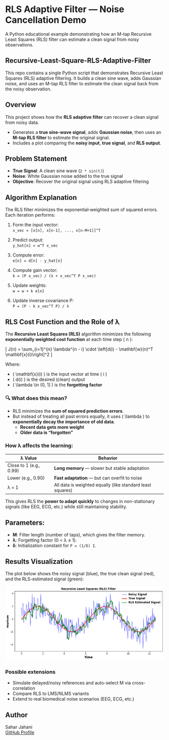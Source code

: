# RLS Adaptive Filter — Noise Cancellation Demo

A Python educational example demonstrating how an M-tap Recursive Least Squares (RLS) filter can estimate a clean signal from noisy observations.

## Recursive-Least-Square-RLS-Adaptive-Filter

This repo contains a single Python script that demonstrates Recursive Least Squares (RLS) adaptive filtering.
It builds a clean sine wave, adds Gaussian noise, and uses an M-tap RLS filter to estimate the clean signal back from the noisy observation.

## Overview

This project shows how the **RLS adaptive filter** can recover a clean signal from noisy data.  
- Generates a **true sine-wave signal**, adds **Gaussian noise**, then uses an **M-tap RLS filter** to estimate the original signal.
- Includes a plot comparing the **noisy input**, **true signal**, and **RLS output**.

## Problem Statement

- **True Signal**: A clean sine wave (`2 * sin(t)`)  
- **Noise**: White Gaussian noise added to the true signal  
- **Objective**: Recover the original signal using RLS adaptive filtering

## Algorithm Explanation

The RLS filter minimizes the exponential‐weighted sum of squared errors. Each iteration performs:

1. Form the input vector:  
   `x_vec = [x[n], x[n-1], ..., x[n-M+1]]^T`

2. Predict output:  
   `y_hat[n] = w^T x_vec`

3. Compute error:  
   `e[n] = d[n] - y_hat[n]`

4. Compute gain vector:  
   `k = (P x_vec) / (λ + x_vec^T P x_vec)`

5. Update weights:  
   `w = w + k e[n]`

6. Update inverse covariance P:  
   `P = (P - k x_vec^T P) / λ`

## RLS Cost Function and the Role of λ

The **Recursive Least Squares (RLS)** algorithm minimizes the following **exponentially weighted cost function** at each time step \( n \):

\[
J(n) = \sum_{i=1}^{n} \lambda^{n - i} \cdot \left[d(i) - \mathbf{w}(n)^T \mathbf{x}(i)\right]^2
\]

Where:
- \( \mathbf{x}(i) \) is the input vector at time \( i \)
- \( d(i) \) is the desired (clean) output
- \( \lambda \in (0, 1] \) is the **forgetting factor**

### 🔍 What does this mean?

- RLS minimizes the **sum of squared prediction errors**.
- But instead of treating all past errors equally, it uses \( \lambda \) to **exponentially decay the importance of old data**.
  - **Recent data gets more weight**
  - **Older data is “forgotten”**

### How λ affects the learning:

| λ Value | Behavior |
|---------|----------|
| Close to 1 (e.g., 0.99) | **Long memory** — slower but stable adaptation |
| Lower (e.g., 0.90) | **Fast adaptation** — but can overfit to noise |
| λ = 1 | All data is weighted equally (like standard least squares) |

This gives RLS the **power to adapt quickly** to changes in non-stationary signals (like EEG, ECG, etc.) while still maintaining stability.

## Parameters:

- **M**: Filter length (number of taps), which gives the filter memory.
- **λ**: Forgetting factor (0 < λ ≤ 1).
- **δ**: Initialization constant for `P = (1/δ) I`.

## Results Visualization

The plot below shows the noisy signal (blue), the true clean signal (red), and the RLS-estimated signal (green):

![RLS Noise Removal](RLS_Noise_Removal.png)

### Possible extensions

- Simulate delayed/noisy references and auto-select M via cross-correlation
- Compare RLS to LMS/NLMS variants
- Extend to real biomedical noise scenarios (EEG, ECG, etc.)

## Author

Sahar Jahani  
[GitHub Profile](https://github.com/Jahani-dev)
